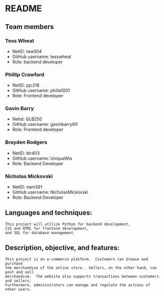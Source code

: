 # README

## Team members
### Tess Wheat
- NetID: taw504
- GitHub username: tesswheat
- Role: backend developer
### Phillip Crawford
- NetID: pjc216
- GitHub username: philla1001
- Role: Frontend developer
### Gavin Barry
- Netid: GLB250
- GitHub username: gavinbarry60
- Role: Frontend developer
### Brayden Rodgers
- NetID: blr403
- GitHub username: UniqueWix
- Role: Backend Developer
### Nicholas Mickovski
- NetID: nam391
- GitHub username: NicholasMickovski
- Role: Backend Developer

## Languages and techniques:
    This project will utilize Python for backend development, 
    CSS and HTML for frontend development, 
    and SQL for database management.
## Description, objective, and features:
    This project is an e-commerce platform.  Customers can browse and purchase 
    the merchandise of the online store.  Sellers, on the other hand, can post and sell
    merchandise.  The website also supports transactions between customers and sellers.  
    Furthermore, administrators can manage and regulate the actions of other users.
    

